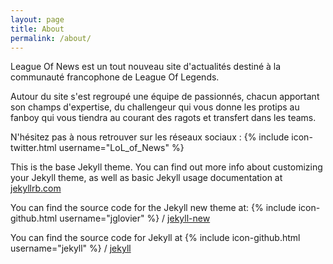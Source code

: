 ```yaml
---
layout: page
title: About
permalink: /about/
---
```


League Of News est un tout nouveau site d'actualités destiné à la communauté francophone de League Of Legends.

Autour du site s'est regroupé une équipe de passionnés, chacun apportant son champs d'expertise, du challengeur qui vous donne les protips au fanboy qui vous tiendra au courant des ragots et transfert dans les teams.

N'hésitez pas à nous retrouver sur les réseaux sociaux :
{% include icon-twitter.html username="LoL_of_News" %}

This is the base Jekyll theme. You can find out more info about customizing your Jekyll theme, as well as basic Jekyll usage documentation at [jekyllrb.com](http://jekyllrb.com/)

You can find the source code for the Jekyll new theme at:
{% include icon-github.html username="jglovier" %} /
[jekyll-new](https://github.com/jglovier/jekyll-new)

You can find the source code for Jekyll at
{% include icon-github.html username="jekyll" %} /
[jekyll](https://github.com/jekyll/jekyll)
